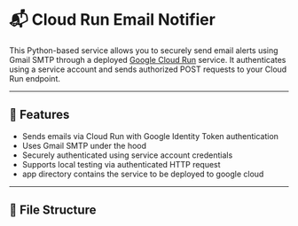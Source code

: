 # 📬 Cloud Run Email Notifier

This Python-based service allows you to securely send email alerts using Gmail SMTP through a deployed [Google Cloud Run](https://cloud.google.com/run) service. It authenticates using a service account and sends authorized POST requests to your Cloud Run endpoint.

---

## 🧰 Features

- Sends emails via Cloud Run with Google Identity Token authentication
- Uses Gmail SMTP under the hood
- Securely authenticated using service account credentials
- Supports local testing via authenticated HTTP request
- app directory contains the service to be deployed to google cloud

---

## 📁 File Structure

